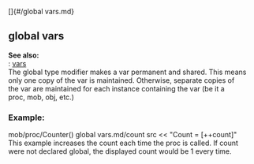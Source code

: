 []{#/global vars.md}    
## global vars    
**See also:**    
:   [vars](/var)    
The global type modifier makes a var permanent and shared. This means    
only one copy of the var is maintained. Otherwise, separate copies of    
the var are maintained for each instance containing the var (be it a    
proc, mob, obj, etc.)    
### Example:    
mob/proc/Counter() global vars.md/count src \<\< \"Count = \[++count\]\"    
This example increases the count each time the proc is called. If count    
were not declared global, the displayed count would be 1 every time.  